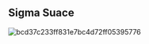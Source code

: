 ## Sigma Suace
![bcd37c233ff831e7bc4d72ff05395776](https://github.com/user-attachments/assets/c2e28dae-1522-43fa-b55e-91d209f140fc)
